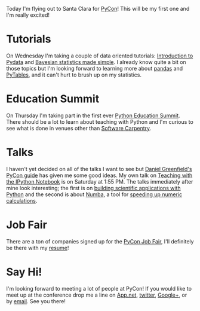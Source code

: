 Today I'm flying out to Santa Clara for [PyCon][]! This will be my first one
and I'm really excited!

# Tutorials

On Wednesday I'm taking a couple of data oriented tutorials:
[Introduction to Pydata][pydata] and  [Bayesian statistics made simple][bayes].
I already know quite a bit on those topics but I'm looking forward to learning
more about [pandas][] and  [PyTables][], and it can't hurt to brush up on
my statistics.

# Education Summit

On Thursday I'm taking part in the first ever
[Python Education Summit][edu summit]. There should be a lot to learn about
teaching with Python and I'm curious to see what is done in venues other than
[Software Carpentry][].

# Talks

I haven't yet decided on all of the talks I want to see but
[Daniel Greenfield's][pydanny] [PyCon guide][] has given me some good ideas.
My own talk on [Teaching with the IPython Notebook][my talk] is on Saturday
at 1:55 PM. The talks immediately after mine look interesting; the first is on
[building scientific applications with Python][scipy apps] and the second
is about [Numba][numba talk], a tool for
[speeding up numeric calculations][numba].

# Job Fair

There are a ton of companies signed up for the [PyCon Job Fair][], I'll
definitely be there with my [resume][]!

# Say Hi!

I'm looking forward to meeting a lot of people at PyCon! If you would
like to meet up at the conference drop me a line on [App.net][], [twitter][],
[Google+][], or by [email][]. See you there!

[PyCon]: https://us.pycon.org/2013/
[pydata]: https://us.pycon.org/2013/schedule/presentation/28/
[bayes]: https://us.pycon.org/2013/schedule/presentation/21/
[pandas]: http://pandas.pydata.org/
[PyTables]: http://www.pytables.org/moin
[edu summit]: https://us.pycon.org/2013/events/edusummit/
[Software Carpentry]: http://software-carpentry.org
[pydanny]: http://pydanny.com
[PyCon guide]: http://pydanny.com/beginners-guide-pycon-2013-part-2.html
[my talk]: https://us.pycon.org/2013/schedule/presentation/122/
[scipy apps]: https://us.pycon.org/2013/schedule/presentation/67/
[numba talk]: https://us.pycon.org/2013/schedule/presentation/130/
[numba]: http://numba.pydata.org/
[PyCon Job Fair]: https://us.pycon.org/2013/sponsors/jobs/
[resume]: http://penandpantsdotcom.files.wordpress.com/2013/03/mrdavis_resume.pdf
[twitter]: https://twitter.com/jiffyclub
[App.net]: https://alpha.app.net/jiffyclub
[Google+]: http://gplus.to/jiffyclub
[email]: mailto:jiffyclub@gmail.com
